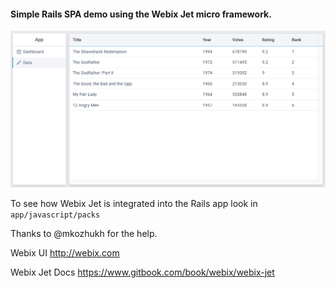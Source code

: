 
#### Simple Rails SPA demo using the Webix Jet micro framework.

![SweetLeaf Default Map Demo](rails_webix_spa_example.png?raw=true )

To see how Webix Jet is integrated into the Rails app look in `app/javascript/packs` 

Thanks to @mkozhukh for the help. 

Webix UI
http://webix.com

Webix Jet Docs
https://www.gitbook.com/book/webix/webix-jet
